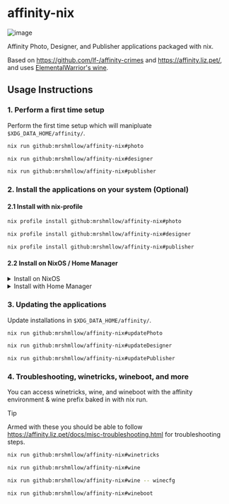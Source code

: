 # affinity-nix

![image](https://github.com/user-attachments/assets/eeb77651-8126-4899-a696-5bb154149753)

Affinity Photo, Designer, and Publisher applications packaged with nix.

Based on https://github.com/lf-/affinity-crimes and https://affinity.liz.pet/, and uses [ElementalWarrior's wine](https://gitlab.winehq.org/ElementalWarrior/wine).

## Usage Instructions
### 1. Perform a first time setup
Perform the first time setup which will manipluate `$XDG_DATA_HOME/affinity/`.

```bash
nix run github:mrshmllow/affinity-nix#photo

nix run github:mrshmllow/affinity-nix#designer

nix run github:mrshmllow/affinity-nix#publisher
```

### 2. Install the applications on your system (Optional)

#### 2.1 Install with nix-profile

```bash
nix profile install github:mrshmllow/affinity-nix#photo

nix profile install github:mrshmllow/affinity-nix#designer

nix profile install github:mrshmllow/affinity-nix#publisher
```

#### 2.2 Install on NixOS / Home Manager

<details>
<summary>Install on NixOS</summary>

The following is an example. **Installing this package does not differ to installing a package from any other flake.**

```nix
{
  inputs = {
    affinity-nix.url = "github:mrshmllow/affinity-nix";
    # ...
  };

  outputs = inputs @ {
    affinity-nix,
    ...
  }: {
    nixosConfigurations.my-system = nixpkgs.lib.nixosSystem {
      system = "x86_64-linux";
      specialArgs = {inherit inputs;};
      modules = [
        # ...
        {
          environment.systemPackages = [affinity-nix.packages.x86_64-linux.photo];
        }
      ];
    };
  }
}
```
</details>

<details>
<summary>Install with Home Manager</summary>

The following is an example. **Installing this package does not differ to installing a package from any other flake.**

```nix
{
  inputs = {
    affinity-nix.url = "github:mrshmllow/affinity-nix";
    # ...
  };

  outputs = inputs @ {
    affinity-nix,
    ...
  }: {
    homeConfigurations.my-user = home-manager.lib.homeManagerConfiguration {
      pkgs = nixpkgs.legacyPackages."x86_64-linux";
      extraSpecialArgs = {inherit inputs;};
      modules = [
        # ...
        {
          home.packages = [affinity-nix.packages.x86_64-linux.photo];
        }
      ];
    };
  }
}
```
</details>

### 3. Updating the applications
Update installations in `$XDG_DATA_HOME/affinity/`.

```bash
nix run github:mrshmllow/affinity-nix#updatePhoto

nix run github:mrshmllow/affinity-nix#updateDesigner

nix run github:mrshmllow/affinity-nix#updatePublisher
```

### 4. Troubleshooting, winetricks, wineboot, and more
You can access winetricks, wine, and wineboot with the affinity environment & wine prefix baked in with nix run.

> [!TIP]
> Armed with these you should be able to follow https://affinity.liz.pet/docs/misc-troubleshooting.html for troubleshooting steps.

```bash
nix run github:mrshmllow/affinity-nix#winetricks

nix run github:mrshmllow/affinity-nix#wine

nix run github:mrshmllow/affinity-nix#wine -- winecfg

nix run github:mrshmllow/affinity-nix#wineboot
```
